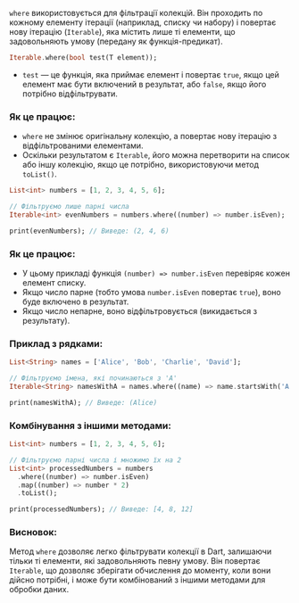 `where` використовується для фільтрації колекцій. Він проходить по кожному елементу ітерації (наприклад, списку чи набору) і повертає нову ітерацію (`Iterable`), яка містить лише ті елементи, що задовольняють умову (передану як функція-предикат).

```dart
Iterable.where(bool test(T element));
```
- `test` — це функція, яка приймає елемент і повертає `true`, якщо цей елемент має бути включений в результат, або `false`, якщо його потрібно відфільтрувати.
### Як це працює:

- `where` не змінює оригінальну колекцію, а повертає нову ітерацію з відфільтрованими елементами.
- Оскільки результатом є `Iterable`, його можна перетворити на список або іншу колекцію, якщо це потрібно, використовуючи метод `toList()`.

```dart
List<int> numbers = [1, 2, 3, 4, 5, 6];

// Фільтруємо лише парні числа
Iterable<int> evenNumbers = numbers.where((number) => number.isEven);

print(evenNumbers); // Виведе: (2, 4, 6)
```

### Як це працює:

- У цьому прикладі функція `(number) => number.isEven` перевіряє кожен елемент списку.
- Якщо число парне (тобто умова `number.isEven` повертає `true`), воно буде включено в результат.
- Якщо число непарне, воно відфільтровується (викидається з результату).

### Приклад з рядками:

```dart
List<String> names = ['Alice', 'Bob', 'Charlie', 'David'];

// Фільтруємо імена, які починаються з 'A'
Iterable<String> namesWithA = names.where((name) => name.startsWith('A'));

print(namesWithA); // Виведе: (Alice)

```

### Комбінування з іншими методами:

```dart
List<int> numbers = [1, 2, 3, 4, 5, 6];

// Фільтруємо парні числа і множимо їх на 2
List<int> processedNumbers = numbers
  .where((number) => number.isEven)
  .map((number) => number * 2)
  .toList();

print(processedNumbers); // Виведе: [4, 8, 12]
```

### Висновок:

Метод `where` дозволяє легко фільтрувати колекції в Dart, залишаючи тільки ті елементи, які задовольняють певну умову. Він повертає `Iterable`, що дозволяє зберігати обчислення до моменту, коли вони дійсно потрібні, і може бути комбінований з іншими методами для обробки даних.